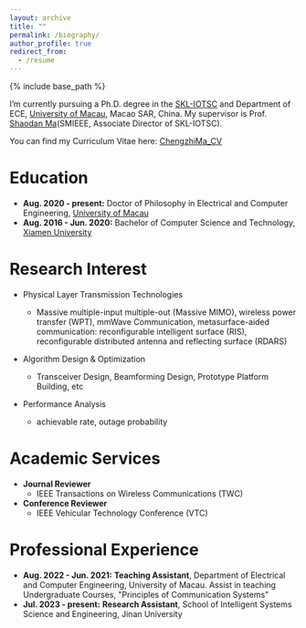 ```yaml
---
layout: archive
title: ""
permalink: /biography/
author_profile: true
redirect_from:
  - /resume
---
```


{% include base_path %}

I’m currently pursuing a Ph.D. degree in the [SKL-IOTSC](https://skliotsc.um.edu.mo/) and Department of ECE, [University of Macau](https://www.um.edu.mo/), Macao SAR, China. My supervisor is Prof. [Shaodan Ma](https://www.fst.um.edu.mo/personal/shaodanma/)(SMIEEE, Associate Director of SKL-IOTSC).

You can find my Curriculum Vitae here: [ChengzhiMa_CV](../files/ChengzhiMa_CV.pdf)

Education
======
* **Aug. 2020 - present:** Doctor of Philosophy in Electrical and Computer Engineering, [University of Macau](https://www.um.edu.mo/)
* **Aug. 2016 - Jun. 2020:** Bachelor of Computer Science and Technology, [Xiamen University](https://en.xmu.edu.cn/main.htm)


Research Interest
======
* Physical Layer Transmission Technologies
  * Massive multiple-input multiple-out (Massive MIMO), wireless power transfer (WPT), mmWave Communication, metasurface-aided communication: reconfigurable intelligent surface (RIS), reconfigurable distributed antenna and reflecting surface (RDARS)

* Algorithm Design & Optimization
  * Transceiver Design, Beamforming Design, Prototype Platform Building, etc

* Performance Analysis
  * achievable rate, outage probability

Academic Services
======
* **Journal Reviewer**
  * IEEE Transactions on Wireless Communications (TWC)
* **Conference Reviewer**
  * IEEE Vehicular Technology Conference (VTC)

Professional Experience
======
* **Aug. 2022 - Jun. 2021:** **Teaching Assistant**, Department of Electrical and Computer Engineering, University of Macau. Assist in teaching Undergraduate Courses, "Principles of Communication Systems"
* **Jul. 2023 - present:** **Research Assistant**, School of Intelligent Systems Science and Engineering, Jinan University
  


